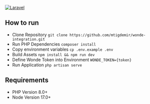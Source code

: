 [![Laravel](https://github.com/mtigdemir/wonde-integration/actions/workflows/laravel.yml/badge.svg)](https://github.com/mtigdemir/wonde-integration/actions/workflows/laravel.yml)

## How to run

- Clone Repository `git clone https://github.com/mtigdemir/wonde-integration.git`
- Run PHP Dependencies `composer install`
- Copy environment variables `cp .env.example .env`
- Build Assets `npm install && npm run dev`
- Define Wonde Token into Environment `WONDE_TOKEN={token}`
- Run Application `php artisan serve`

## Requirements

- PHP Version 8.0+
- Node Version 17.0+
